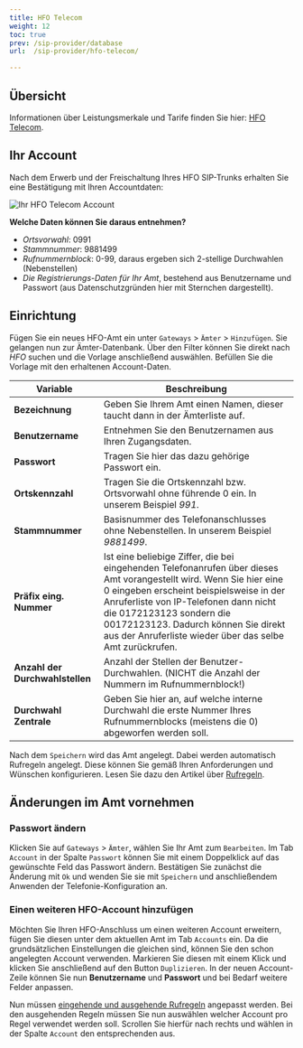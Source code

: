 ```yaml
---
title: HFO Telecom
weight: 12
toc: true
prev: /sip-provider/database
url:  /sip-provider/hfo-telecom/

---
```


## Übersicht

Informationen über Leistungsmerkale und Tarife finden Sie hier: [HFO Telecom](http://www.hfo-telecom.de/).

## Ihr Account

Nach dem Erwerb und der Freischaltung Ihres HFO SIP-Trunks erhalten Sie eine Bestätigung mit Ihren Accountdaten:

![Ihr HFO Telecom Account](/hfo-account.png)

**Welche Daten können Sie daraus entnehmen?**

+ *Ortsvorwahl*: 0991
+ *Stammnummer*: 9881499
+ *Rufnummernblock*: 0-99, daraus ergeben sich 2-stellige Durchwahlen (Nebenstellen)
+ *Die Registrierungs-Daten für Ihr Amt*, bestehend aus Benutzername und Passwort (aus Datenschutzgründen hier mit Sternchen dargestellt).

## Einrichtung

Fügen Sie ein neues HFO-Amt ein unter `Gateways` > `Ämter` > `Hinzufügen`. Sie gelangen nun zur Ämter-Datenbank. Über den Filter können Sie direkt nach *HFO* suchen und die Vorlage anschließend auswählen. Befüllen Sie die Vorlage mit den erhaltenen Account-Daten.

|Variable|Beschreibung|
|---|---|
|**Bezeichnung**|Geben Sie Ihrem Amt einen Namen, dieser taucht dann in der Ämterliste auf.|
|**Benutzername**|Entnehmen Sie den Benutzernamen aus Ihren Zugangsdaten.|
|**Passwort**|Tragen Sie hier das dazu gehörige Passwort ein.|
|**Ortskennzahl**|Tragen Sie die Ortskennzahl bzw. Ortsvorwahl ohne führende 0 ein. In unserem Beispiel *991*.|
|**Stammnummer**|Basisnummer des Telefonanschlusses ohne Nebenstellen. In unserem Beispiel *9881499*.|
|**Präfix eing. Nummer**|Ist eine beliebige Ziffer, die bei eingehenden Telefonanrufen über dieses Amt vorangestellt wird. Wenn Sie hier eine 0 eingeben erscheint beispielsweise in der Anruferliste von IP-Telefonen dann nicht die 0172123123 sondern die 00172123123. Dadurch können Sie direkt aus der Anruferliste wieder über das selbe Amt zurückrufen.|
|**Anzahl der Durchwahlstellen**|Anzahl der Stellen der Benutzer-Durchwahlen. (NICHT die Anzahl der Nummern im Rufnummernblock!)|
|**Durchwahl Zentrale**|Geben Sie hier an, auf welche interne Durchwahl die erste Nummer Ihres Rufnummernblocks (meistens die 0) abgeworfen werden soll.|

Nach dem `Speichern` wird das Amt angelegt. Dabei werden automatisch Rufregeln angelegt. Diese können Sie gemäß Ihren Anforderungen und Wünschen konfigurieren. Lesen Sie dazu den Artikel über [Rufregeln](../../aemter/aemter-konfigurieren/#rufregeln).

## Änderungen im Amt vornehmen

### Passwort ändern

Klicken Sie auf `Gateways` > `Ämter`, wählen Sie Ihr Amt zum `Bearbeiten`. Im Tab `Account` in der Spalte `Passwort` können Sie mit einem Doppelklick auf das gewünschte Feld das Passwort ändern. Bestätigen Sie zunächst die Änderung mit `Ok` und wenden Sie sie mit `Speichern` und anschließendem Anwenden der Telefonie-Konfiguration an.

### Einen weiteren HFO-Account hinzufügen

Möchten Sie Ihren HFO-Anschluss um einen weiteren Account erweitern, fügen Sie diesen unter dem aktuellen Amt im Tab `Accounts` ein. Da die grundsätzlichen Einstellungen die gleichen sind, können Sie den schon angelegten Account verwenden. Markieren Sie diesen mit einem Klick und klicken Sie anschließend auf den Button `Duplizieren`.
In der neuen Account-Zeile können Sie nun **Benutzername** und **Passwort** und bei Bedarf weitere Felder anpassen.

Nun müssen [eingehende und ausgehende Rufregeln](../../aemter/aemter-konfigurieren/#rufregeln) angepasst werden. Bei den ausgehenden Regeln müssen Sie nun auswählen welcher Account pro Regel verwendet werden soll. Scrollen Sie hierfür nach rechts und wählen in der Spalte `Account` den entsprechenden aus.
